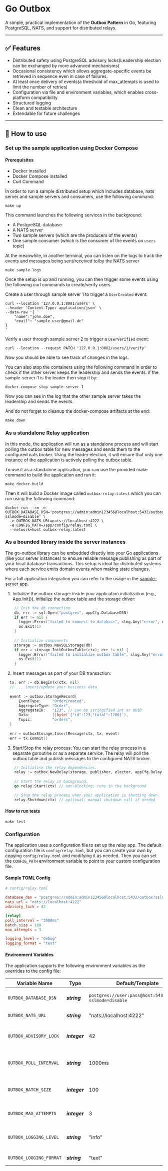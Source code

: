 # Go Outbox

A simple, practical implementation of the **Outbox Pattern** in Go, featuring PostgreSQL, NATS, and support for
distributed relays.

---

## ✅ Features

- Distributed safety using PostgreSQL advisory locks(Leadership election can be exchanged by more advanced mechanisms)
- Occasional consistency which allows aggregate-specific events be retrieved in sequence even in case of failures.
- At least once delivery of events(a threshold of max_attempts is used to limit the number of retries)
- Configuration via file and environment variables, which enables cross-platform compatibility
- Structured logging
- Clean and testable architecture
- Extendable for future challenges

---

## 🏁 How to use

### Set up the sample application using Docker Compose

#### Prerequisites

- Docker installed
- Docker Compose installed
- Curl Command

In order to run a sample distributed setup which includes database, nats server and sample servers and consumers, use the following command:
```shell
make up
```

This command launches the following services in the background:
- A PostgreSQL database
- A NATS server
- Two sample servers (which are the producers of the events)
- One sample consumer (which is the consumer of the events on `users` topic)

At the meanwhile, in another terminal, you can listen on the logs to track the events and messages being sent/received to/by the NATS server
```shell
make sample-logs
```

Once the setup is up and running, you can then trigger some events using the following curl commands to create/verify users.

Create a user through sample server 1 to trigger a `UserCreated` event:
```shell
curl --location '127.0.0.1:8081/users' \
--header 'Content-Type: application/json' \
--data-raw '{
    "name":"john.doe",
    "email": "sample-user@gmail.de"
}
'
```

Verify a user through sample server 2 to trigger a `UserVerified` event:
```shell
curl --location --request PATCH '127.0.0.1:8082/users/1/verify'
```

Now you should be able to see track of changes in the logs.

You can also stop the containers using the following command in order to check if the other server keeps the leadership and sends the events.
if the sample-server-1 is the leader then stop it by:

```shell
docker-compose stop sample-server-1
```

Now you can see in the log that the other sample server takes the leadership and sends the events.


And do not forget to cleanup the docker-compose artifacts at the end:
```shell
make down
```

### As a standalone Relay application

In this mode, the application will run as a standalone process and will start polling the outbox table for new messages
and sends them to the configured nats broker.
Using the leader election, it will ensure that only one instance of the application is actively polling the outbox table.

To use it as a standalone application, you can use the provided make command to build the application and run it:

```shell
make docker-build
````

Then it will build a Docker image called `outbox-relay:latest` which you can run using the following command:

```shell
docker run --rm -e OUTBOX_DATABASE_DSN='postgres://admin:admin123456@localhost:5432/outbox?sslmode=disable' \
  -e OUTBOX_NATS_URL=nats://localhost:4222 \
  -e CONFIG_PATH=/app/config/relay.toml \
  --network=host outbox-relay:latest
```

### As a bounded library inside the server instances

The go-outbox library can be embedded directly into your Go applications (like your server instances) to ensure reliable
message publishing as part of your local database transactions. This setup is ideal for distributed systems where each
service emits domain events when making state changes.

For a full application integration you can refer to the usage in the [sample-server app](cmd/sample-server/main.go).

1) Initialize the outbox storage:
   Inside your application initialization (e.g., App.Init()), initialize the outbox table and the storage driver:

```go
	// Init the db connection
    db, err := sql.Open("postgres", appCfg.DatabaseDSN)
    if err != nil {
      logger.Error("failed to connect to database", slog.Any("error", err))
      os.Exit(1)
    }
    
	// Initialize components
    storage := outbox.NewSQLStorage(db)
    if err = storage.InitOutboxTable(ctx); err != nil {
      logger.Error("failed to initialize outbox table", slog.Any("error", err))
      os.Exit(1)
    }
```

2) Insert messages as part of your DB transaction:
```go
  tx, err := db.BeginTx(ctx, nil)
  // ... insert/update your business data
  
  event := outbox.StorageRecord{
      EventType:     "OrderCreated",
      AggregateType: "Order",
      AggregateID:   "123", // can be stringified int or UUID
      Data:          []byte(`{"id":123,"total":1200}`),
      Topic:         "orders",
  }
  
  err = outboxStorage.InsertMessage(ctx, tx, event)
  err = tx.Commit()
```

3) Start/Stop the relay process:
   You can start the relay process in a separate goroutine or as a separate service. The relay will poll the outbox
   table and publish messages to the configured NATS broker.

```go
    // Initialise the relay dependencies.
    relay := outbox.NewRelay(storage, publisher, elector, appCfg.Relay, logger)
  
    // Start the relay in background. 
    go relay.Start(ctx) // non-blocking: runs in the background

    // Stop the relay process when your application is shutting down.
    relay.Shutdown(ctx) // optional: manual shutdown call if needed
```

#### How to run tests

```shell
make test
```

### Configuration

The application uses a configuration file to set up the relay app.
The default configuration file is `config/relay.toml`, but you can create your own by copying `config/relay.toml` and
modifying it as needed.
Then you can set the `CONFIG_PATH` environment variable to point to your custom configuration file.

#### Sample TOML Config

```toml
# config/relay.toml

database_dsn = "postgres://admin:admin123456@localhost:5432/outbox?sslmode=disable"
nats_url = "nats://localhost:4222"
advisory_lock = 42

[relay]
poll_interval = "3000ms"
batch_size = 100
max_attempts = 3

logging_level = "debug"
logging_format = "text"
```

#### Environment Variables

The application supports the following environment variables as the overrides to the config file:

| **Variable Name**       | **Type**      | **Default/Template**                                    | **Description**                       |
|-------------------------|---------------|---------------------------------------------------------|---------------------------------------|
| `OUTBOX_DATABASE_DSN`   | ***string***  | `postgres://user:pass@host:5432/outbox?sslmode=disable` | Postgres connection string            |
| `OUTBOX_NATS_URL`       | ***string***  | "nats://localhost:4222"                                 | NATS server URL                       |
| `OUTBOX_ADVISORY_LOCK`  | ***integer*** | 42                                                      | Advisory lock ID for the outbox table |
| `OUTBOX_POLL_INTERVAL`  | ***string***  | 1000ms                                                  | Polling interval for the outbox table |
| `OUTBOX_BATCH_SIZE`     | ***integer*** | 100                                                     | Batch size for processing messages    |
| `OUTBOX_MAX_ATTEMPTS`   | ***integer*** | 3                                                       | Maximum number of retries             |
| `OUTBOX_LOGGING_LEVEL`  | ***string***  | "info"                                                  | Log level (debug, info, warn, error)  |
| `OUTBOX_LOGGING_FORMAT` | ***string***  | "text"                                                  | Log format (json, text)               |

